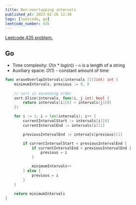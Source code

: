 ```yaml
---
title: Non-overlapping intervals
published_at: 2023-02-26 12:10
tags: [leetcode, go]
leetcode_number: 435
---
```


[Leetcode 435 problem.](https://leetcode.com/problems/non-overlapping-intervals/)

## Go

- Time complexity: $O(n * log(n))$ - `n` is a length of a string
- Auxiliary space: $O(1)$ - constant amount of time

```go
func eraseOverlapIntervals(intervals [][]int) int {
    minimumIntervals, previous := 0, 0
    
    // sort in ascending order
    sort.Slice(intervals, func(i, j int) bool {
        return intervals[i][0] < intervals[j][0]
    })

    for i := 1; i < len(intervals); i++ {
        currentIntervalStart := intervals[i][0]
        currentIntervalEnd := intervals[i][1]

        previousIntervalEnd := intervals[previous][1]

        if currentIntervalStart < previousIntervalEnd {
            if currentIntervalEnd < previousIntervalEnd {
                previous = i
            }

            minimumIntervals++
        } else {
            previous = i
        }
    }

    return minimumIntervals
}
```
